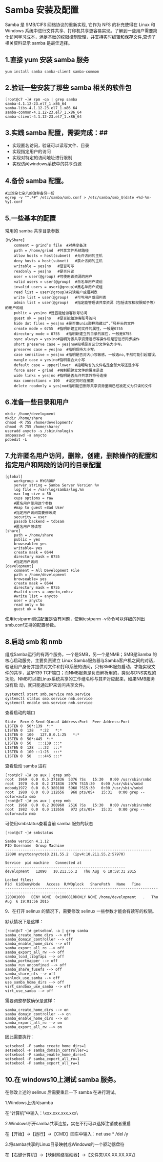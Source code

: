 # Samba 安装及配置 #

Samba 是 SMB/CIFS 网络协议的重新实现, 它作为 NFS 的补充使得在 Linux 和 Windows 系统中进行文件共享、打印机共享更容易实现。了解到一些用户需要简化访问学习成本，满足基础的权限控制管理，并支持实时编辑和保存文件,查询了相关资料显示 samba 是最佳选择。

## 1.直接 yum 安装 samba 服务 ##

	yum install samba samba-client samba-common

## 2.验证一些安装了那些 samba 相关的软件包 ##

    [root@c7 ~]# rpm -qa | grep samba
    samba-4.1.12-23.el7_1.x86_64
    samba-libs-4.1.12-23.el7_1.x86_64
    samba-common-4.1.12-23.el7_1.x86_64
    samba-client-4.1.12-23.el7_1.x86_64

## 3.实践 samba 配置，需要完成：##

- 实现匿名访问，验证可以读写文件、目录
- 实现指定用户的访问
- 实现对特定的访问地址进行限制
- 实现访问windows系统中的共享资源

## 4.备份 samba 配置。 ##

	#过滤杂七杂八的注释备份一份
	egrep -v "^.*#" /etc/samba/smb.conf > /etc/samba/smb_$(date +%d-%m-%y).conf

## 5.一些基本的配置 ##

常用的 samba 共享目录参数

    [MyShare]
    	comment = grind’s file  #对共享备注
    	path = /home/grind  #共享文件系统路径
    	allow hosts = host(subnet)  #允许访问的主机
    	deny hosts = host(subnet)   #禁止访问的主机
    	writable = yes|no   #是否可写
    	readonly = yes|no   #是否只读  
    	user = user(@group) #可使用该资源的用户
    	valid users = user(@group)  #白名单用户或组
    	invalid users = user(@group)#黑名单用户或组
    	read list = user(@group)#只读用户或组列表
    	write list = user(@group)   #可写用户或组列表
    	admin list = user(@group)   #指定能管理该共享资源（包括读写和权限赋予等）的用户和组
    	public = yes|no #是否能给游客帐号访问
    	guest ok = yes|no   #是否能给游客账号访问
    	hide dot files = yes|no #是否像unix那样隐藏以“.”号开头的文件
    	create mode = 0755  #指明新建立的文件的属性，一般是0755
    	directory mode = 0755   #指明新建立的目录的属性，一般是0755
    	sync always = yes|no#指明对该共享资源进行写操作后是否进行同步操作
    	short preserve case = yes|no#指明是否区分文件名大小写。
    	preserve case = yes|no  #指明保持大小写。
    	case sensitive = yes|no #指明是否对大小写敏感，一般选no,不然可能引起错误。
    	mangle case = yes|no#指明混合大小写
    	default case = upper|lower  #指明缺省的文件名是全部大写还是小写
    	force user = grind  #强制把建立文件的属主是谁
    	wide links = yes|no #指明是否允许共享外符号连接
    	max connections = 100   #设定同时连接数
    	delete readonly = yes|no#指明能否删除共享资源里面已经被定义为只读的文件

## 6.准备一些目录和用户 ##

    mkdir /home/development
    mkdir /home/share
    chmod -R 755 /home/development/
    chmod -R 755 /home/share/
    useradd anycto -s /sbin/nologin
    smbpasswd -a anycto
    pdbedit -L


## 7.允许匿名用户访问，删除，创建，删除操作的配置和指定用户和网段的访问的目录配置 ##

    [global]
    	workgroup = MYGROUP
    	server string = Samba Server Version %v
    	log file = /var/log/samba/log.%m
    	max log size = 50
    	cups options = raw
    	#匿名用户使用这个参数
    	#map to guest =Bad User
    	#指定用户访问需要修改成
    	security = user
    	passdb backend = tdbsam
    	#匿名用户可读写
    [share]
    	path = /home/share
    	public = yes
    	browseable= yes
    	writable= yes
    	create mask = 0644
    	directory mask = 0755
    	#指定用户访问
    [development]
    	comment = All Development File
    	path = /home/development
    	browseable= yes
    	create mask = 0644
    	directory mask = 0755
    	#valid users = anycto,cnhzz
    	#write list = anycto
    	user = anycto
    	read only = No
    	guest ok = No

使用testparm测试配置是否有问题，使用testparm –v命令可以详细的列出smb.conf支持的配置参数。

## 8.启动 smb 和 nmb ##

组成Samba运行的有两个服务，一个是SMB，另一个是NMB；SMB是Samba 的核心启动服务，主要负责建立 Linux Samba服务器与Samba客户机之间的对话， 验证用户身份并提供对文件和打印系统的访问，只有SMB服务启动，才能实现文件的共享，监听139 TCP端口；而NMB服务是负责解析用的，类似与DNS实现的功能，NMB可以把Linux系统共享的工作组名称与其IP对应起来，如果NMB服务没有启 动，就只能通过IP来访问共享文件。

    systemctl start smb.service nmb.service
    systemctl status smb.service nmb.service
    systemctl enable smb.service nmb.service 

查看启动的端口

    State  Recv-Q Send-QLocal Address:Port  Peer Address:Port
    LISTEN 0  50*:139  *:*
    LISTEN 0  128   *:22   *:*
    LISTEN 0  100   127.0.0.1:25   *:*
    LISTEN 0  50*:445  *:*
    LISTEN 0  50   :::139 :::*
    LISTEN 0  128  :::22  :::*
    LISTEN 0  100 ::1:25  :::*
    LISTEN 0  50   :::445 :::*

查看启动 samba 进程

    [root@c7 ~]# ps aux | grep smb
    root  1969  0.0  0.5 371836  5376 ?Ss   15:30   0:00 /usr/sbin/smbd
    root  1970  0.0  0.2 371836  2976 ?S15:30   0:00 /usr/sbin/smbd
    nobody1972  0.0  0.5 380100  5968 ?S15:30   0:00 /usr/sbin/smbd
    root  1980  0.0  0.0 112656   968 pts/0S+   15:31   0:00 grep --color=auto smb
    [root@c7 ~]# ps aux | grep nmb
    root  1968  0.0  0.2 300960  2516 ?Ss   15:30   0:00 /usr/sbin/nmbd
    root  1982  0.0  0.0 112656   972 pts/0S+   15:31   0:00 grep --color=auto nmb

可使用smbstatus查看当前 samba 服务的状态

    [root@c7 ~]# smbstatus
     
    Samba version 4.1.12
    PID Username  Group Machine
    -------------------------------------------------------------------
    12090 anyctoanycto10.211.55.2  (ipv4:10.211.55.2:57970)
     
    Service  pid machine   Connected at
    -------------------------------------------------------
    development   12090   10.211.55.2   Thu Aug  6 18:58:31 2015
     
    Locked files:
    Pid  UidDenyMode   Access  R/WOplock   SharePath   Name   Time
    --------------------------------------------------------------------------------------------------
    120901000   DENY_NONE  0x100081RDONLY NONE /home/development   .   Thu Aug  6 19:01:56 2015

9、在打开 selinux 的情况下，需要修改 selinux 一些参数才能会有读写的权限。

默认情况下是这样：

    [root@c7 ~]# getsebool -a | grep samba
    samba_create_home_dirs --> off
    samba_domain_controller --> off
    samba_enable_home_dirs --> off
    samba_export_all_ro --> off
    samba_export_all_rw --> off
    samba_load_libgfapi --> off
    samba_portmapper --> off
    samba_run_unconfined --> off
    samba_share_fusefs --> off
    samba_share_nfs --> off
    sanlock_use_samba --> off
    use_samba_home_dirs --> off
    virt_sandbox_use_samba --> off
    virt_use_samba --> off

需要调整参数确保是这样：

    samba_create_home_dirs --> on
    samba_domain_controller --> on
    samba_enable_home_dirs --> on
    samba_export_all_ro --> on
    samba_export_all_rw --> on

因此需要执行：

    setsebool -P samba_create_home_dirs=1
    setsebool -P samba_domain_controller=1
    setsebool -P samba_enable_home_dirs=1
    setsebool -P samba_export_all_ro=1
    setsebool -P samba_export_all_rw=1

## 10.在 windows10上测试 samba 服务。 ##

在修改上述的 selinux 后需要重启一下 samba 在进行测试。

1.Windows上访问samba

在“计算机”中输入：\\xxx.xxx.xxx.xxx\

2.Windows断开samba共享连接，实在不行可以选择注销或者重启

在【开始】→【运行】→【CMD】回车中输入：net use * /del /y

3.将samba共享的Linux目录映射成Windows的一个驱动器盘符

在【右键计算机】→【映射网络驱动器】→【文件夹\XX.XX.XX.XX\】

